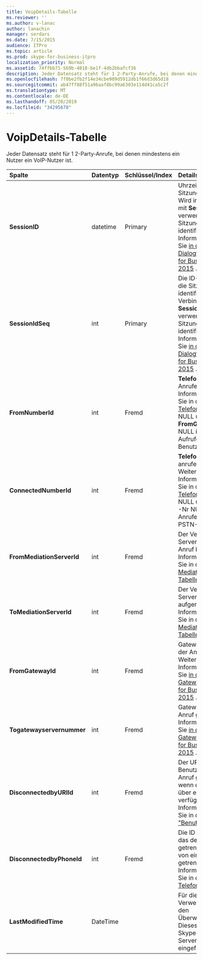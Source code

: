 ```yaml
---
title: VoipDetails-Tabelle
ms.reviewer: ''
ms.author: v-lanac
author: lanachin
manager: serdars
ms.date: 7/15/2015
audience: ITPro
ms.topic: article
ms.prod: skype-for-business-itpro
localization_priority: Normal
ms.assetid: 74ffbb71-569b-4018-be1f-4db2bbafcf36
description: Jeder Datensatz steht für 1 2-Party-Anrufe, bei denen mindestens ein Nutzer ein VoIP-Nutzer ist.
ms.openlocfilehash: 7f0be2fb2f14e34cbe989d5912db1f66d3d65d18
ms.sourcegitcommit: ab47ff88f51a96aaf8bc99a6303e114d41ca5c2f
ms.translationtype: MT
ms.contentlocale: de-DE
ms.lasthandoff: 05/20/2019
ms.locfileid: "34295678"
---
```

# <a name="voipdetails-table"></a>VoipDetails-Tabelle
 
Jeder Datensatz steht für 1 2-Party-Anrufe, bei denen mindestens ein Nutzer ein VoIP-Nutzer ist.
  
|**Spalte**|**Datentyp**|**Schlüssel/Index**|**Details**|
|:-----|:-----|:-----|:-----|
|**SessionID** <br/> |datetime  <br/> |Primary  <br/> |Uhrzeit der Sitzungsanforderung. Wird in Verbindung mit **SessionIdSeq** verwendet, um eine Sitzung eindeutig zu identifizieren. Weitere Informationen finden Sie [in der Tabelle Dialogfelder in Skype for Business Server 2015](dialogs.md) . <br/> |
|**SessionIdSeq** <br/> |int  <br/> |Primary  <br/> |Die ID-Nummer, um die Sitzung zu identifizieren. Wird in Verbindung mit **SessionID** -Mal verwendet, um eine Sitzung eindeutig zu identifizieren. Weitere Informationen finden Sie [in der Tabelle Dialogfelder in Skype for Business Server 2015](dialogs.md) . <br/> |
|**FromNumberId** <br/> |int  <br/> |Fremd  <br/> |**Telefonnummer** des Anrufers. Weitere Informationen finden Sie in der [Tabelle Telefone](phones.md) . Wenn nicht NULL und **FromGatewayId** nicht NULL ist, war der Aufrufer ein PSTN-Benutzer. <br/> |
|**ConnectedNumberId** <br/> |int  <br/> |Fremd  <br/> |**Telefonnummer** des anrufempfängers. Weitere Informationen finden Sie in der [Tabelle Telefone](phones.md) . Wenn nicht NULL und **togateway** -Nr NULL ist, war der Anrufempfänger ein PSTN-Benutzer. <br/> |
|**FromMediationServerId** <br/> |int  <br/> |Fremd  <br/> |Der Vermittlungs Server, aus dem der Anruf kommt. Weitere Informationen finden Sie in der [MediationServers-Tabelle](mediationservers.md) . <br/> |
|**ToMediationServerId** <br/> |int  <br/> |Fremd  <br/> |Der Vermittlungs Server wird aufgerufen. Weitere Informationen finden Sie in der [MediationServers-Tabelle](mediationservers.md) . <br/> |
|**FromGatewayId** <br/> |int  <br/> |Fremd  <br/> |Gateway, aus dem der Anruf kommt. Weitere Informationen finden Sie [in der Tabelle Gateways in Skype for Business Server 2015](gateways.md) . <br/> |
|**Togatewayservernummer** <br/> |int  <br/> |Fremd  <br/> |Gateway, an das der Anruf geht. Weitere Informationen finden Sie [in der Tabelle Gateways in Skype for Business Server 2015](gateways.md) . <br/> |
|**DisconnectedbyURIId** <br/> |int  <br/> |Fremd  <br/> |Der URI des Benutzers, der den Anruf getrennt hat, wenn der Benutzer über einen URI verfügt. Weitere Informationen finden Sie in der [Tabelle "Benutzer](users.md) ". <br/> |
|**DisconnectedbyPhoneId** <br/> |int  <br/> |Fremd  <br/> |Die ID des Telefons, das den Anruf getrennt hat, wurde von einem Telefon getrennt. Weitere Informationen finden Sie in der [Tabelle Telefone](phones.md) . <br/> |
|**LastModifiedTime** <br/> |DateTime  <br/> ||Für die interne Verwendung durch den Überwachungsdienst.  <br/> Dieses Feld wurde in Skype for Business Server 2015 eingeführt.  <br/> |
   

